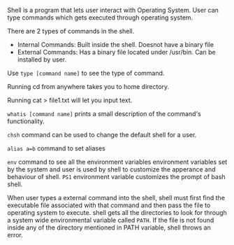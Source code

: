 Shell is a program that lets user interact with Operating System. User can type commands which gets executed through operating system. 

There are 2 types of commands in the shell.

- Internal Commands: Built inside the shell. Doesnot have a binary file
- External Commands: Has a binary file located under /usr/bin. Can be installed by user.

Use `type [command name]` to see the type of command. 


Running cd from anywhere takes you to home directory.

Running cat > file1.txt will let you input text.

`whatis [command name]` prints a small description of the command's functionality. 

`chsh` command can be used to change the default shell for a user.

`alias a=b` command to set aliases

`env` command to see all the environment variables
environment variables set by the system and user is used by shell to customize the apperance and behaviour of shell. `PS1` environment variable customizes the prompt of bash shell.

When user types a external command into the shell, shell must first find the executable file associated with that command and then pass the file to operating system to execute. shell gets all the directories to look for through a system wide environmental variable called `PATH`. If the file is not found inside any of the directory mentioned in PATH variable, shell throws an error. 